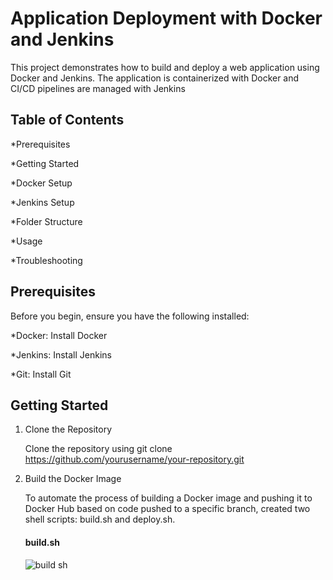 # Application Deployment with Docker and Jenkins

This project demonstrates how to build and deploy a web application using Docker and Jenkins. The application is containerized with Docker and CI/CD pipelines are managed with Jenkins

## Table of Contents
*Prerequisites

*Getting Started

*Docker Setup

*Jenkins Setup

*Folder Structure

*Usage

*Troubleshooting

## Prerequisites
Before you begin, ensure you have the following installed:

*Docker: Install Docker

*Jenkins: Install Jenkins

*Git: Install Git

## Getting Started

1. Clone the Repository

    Clone the repository using git clone https://github.com/yourusername/your-repository.git

2. Build the Docker Image

   To automate the process of building a Docker image and pushing it to Docker Hub based on code pushed to a specific branch, created two shell scripts: build.sh and deploy.sh.
     #### build.sh 
     ![build sh](https://github.com/user-attachments/assets/2a13dec3-b958-4d32-acb1-9d91dfa3744c)

